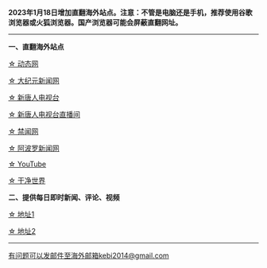 **2023年1月18日增加直翻海外站点。注意：不管是电脑还是手机，推荐使用谷歌浏览器或火狐浏览器。国产浏览器可能会屏蔽直翻网址。**


***

**一、直翻海外站点**

[☆ 动态网](https://www.freeku.xyz/20)

[☆ 大纪元新闻网](https://www.freeku.xyz/90)

[☆ 新唐人电视台](https://www.freeku.xyz/4)

[☆ 新唐人电视台直播间](https://www.freeku.xyz/44)

[☆ 禁闻网](https://www.freeku.xyz/3)

[☆ 阿波罗新闻网](https://www.freeku.xyz/7)

[☆ YouTube](https://www.freeku.xyz/45)

[☆ 干净世界](https://www.freeku.xyz/1)

**二、提供每日即时新闻、评论、视频**

[☆ 地址1](https://a1.zhujicn2.com/tui590285/www/blob/master/README.md)

[☆ 地址2](https://github.com/tui590285/www/blob/master/README.md)

***


有问题可以发邮件至海外邮箱kebi2014@gmail.com